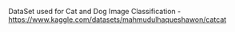 DataSet used for Cat and Dog Image Classification - https://www.kaggle.com/datasets/mahmudulhaqueshawon/catcat
